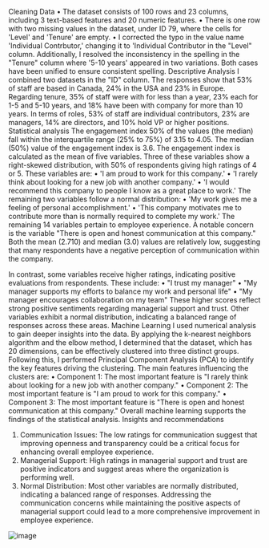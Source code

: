 Cleaning Data
•	The dataset consists of 100 rows and 23 columns, including 3 text-based features and 20 numeric features.
•	There is one row with two missing values in the dataset, under ID 79, where the cells for 'Level' and 'Tenure' are empty.
•	I corrected the typo in the value name 'Individual Contrbutor,' changing it to 'Individual Contributor in the "Level" column. Additionally, I resolved the inconsistency in the spelling in the "Tenure" column where '5-10 years' appeared in two variations. Both cases have been unified to ensure consistent spelling.
Descriptive Analysis
I combined two datasets in the "ID" column. The responses show that 53% of staff are based in Canada, 24% in the USA and 23% in Europe. Regarding tenure, 35% of staff were with for less than a year, 23% each for 1-5 and 5-10 years, and 18% have been with company for more than 10 years. In terms of roles,  53% of staff are individual contributors, 23% are managers, 14% are directors, and 10% hold VP or higher positions.
Statistical analysis
The engagement index 50% of the values (the median) fall within the interquartile range (25% to 75%) of 3.15 to 4.05. The median (50%) value of the engagement index is 3.6.
The engagement index is calculated as the mean of five variables. Three of these variables show a right-skewed distribution, with 50% of respondents giving high ratings of 4 or 5. These variables are:
•	'I am proud to work for this company.'
•	'I rarely think about looking for a new job with another company.'
•	'I would recommend this company to people I know as a great place to work.'
The remaining two variables follow a normal distribution:
•	'My work gives me a feeling of personal accomplishment.'
•	'This company motivates me to contribute more than is normally required to complete my work.'
The remaining 14 variables pertain to employee experience. A notable concern is the variable "There is open and honest communication at this company." Both the mean (2.710) and median (3.0) values are relatively low, suggesting that many respondents have a negative perception of communication within the company.

In contrast, some variables receive higher ratings, indicating positive evaluations from respondents. These include:
•	"I trust my manager"
•	"My manager supports my efforts to balance my work and personal life"
•	"My manager encourages collaboration on my team"
These higher scores reflect strong positive sentiments regarding managerial support and trust.
Other variables exhibit a normal distribution, indicating a balanced range of responses across these areas.
Machine Learning 
I used numerical analysis to gain deeper insights into the data. By applying the k-nearest neighbors algorithm and the elbow method, I determined that the dataset, which has 20 dimensions, can be effectively clustered into three distinct groups. Following this, I performed Principal Component Analysis (PCA) to identify the key features driving the clustering. The main features influencing the clusters are:
•	Component 1: The most important feature is "I rarely think about looking for a new job with another company."
•	Component 2: The most important feature is "I am proud to work for this company."
•	Component 3: The most important feature is "There is open and honest communication at this company."
Overall machine learning supports the findings of the statistical analysis.
Insights and recommendations
1.	Communication Issues: The low ratings for communication suggest that improving openness and transparency could be a critical focus for enhancing overall employee experience.
2.	Managerial Support: High ratings in managerial support and trust are positive indicators and suggest areas where the organization is performing well.
3.	Normal Distribution: Most other variables are normally distributed, indicating a balanced range of responses.
Addressing the communication concerns while maintaining the positive aspects of managerial support could lead to a more comprehensive improvement in employee experience.

![image](https://github.com/user-attachments/assets/73d1586b-6afc-4cf6-9f58-32c1d12f7497)
